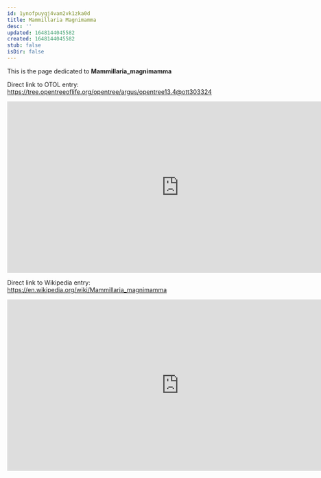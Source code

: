 ```yaml
---
id: 1ynofpuygj4vam2vk1zka0d
title: Mammillaria Magnimamma
desc: ''
updated: 1648144045582
created: 1648144045582
stub: false
isDir: false
---
```

This is the page dedicated to **Mammillaria_magnimamma**


Direct link to OTOL entry: https://tree.opentreeoflife.org/opentree/argus/opentree13.4@ott303324



<html>
    <body>
    <iframe src="https://tree.opentreeoflife.org/opentree/argus/opentree13.4@ott303324"
    width="800" height="400" frameborder="0" allowfullscreen> </iframe>
    </body>
</html>
    


Direct link to Wikipedia entry: https://en.wikipedia.org/wiki/Mammillaria_magnimamma



<html>
    <body>
    <iframe src="https://en.wikipedia.org/wiki/Mammillaria_magnimamma"
    width="800" height="400" frameborder="0" allowfullscreen> </iframe>
    </body>
</html>
    
